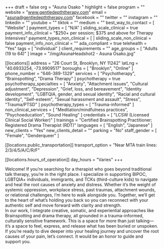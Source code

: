 +++
draft = false
org = "Asuna Osako "
highlight = false
program = ""
website = "www.gentledepththerapy.com"
email = "asuna@gentledepththerapy.com"
facebook = ""
twitter = ""
instagram = ""
linkedin = ""
youtube = ""
tiktok = ""
medium = ""
best_way_to_contact = [ "Website" ]
payment_types = [ "N/A" ]
sliding_scale_clinical = true
payment_info_clinical = "$250+ per session; $375 and above for Therapy Intensives"
payment_types_non_clinical = [ ]
sliding_scale_non_clinical = false
payment_info_non_clinical = ""
ada_compliant = true
telehealth = "Yes"
tags = [ "individual" ]
client_requirements = ""
age_groups = [ "Adults (19 to 64)" ]
image = "/img/AsunaHeadshot2 - Asuna Osako.jpg"

[[locations]]
address = "26 Court St, Brooklyn, NY 11242"
latLng = "40.6933254, -73.9909517"
boroughs = [ "Brooklyn", "Online" ]
phone_number = "646-389-1329"
services = [ "Psychotherapy", "Brainspotting", "Drama Therapy" ]
psychotherapy = true
psychotherapy_specialties = [
  "Anxiety",
  "Attachment issues",
  "Cultural adjustment",
  "Depression",
  "Grief, loss, and bereavement",
  "Identity development",
  "LGBTQIA, gender, and sexual identity",
  "Racial and cultural identity",
  "Self-esteem",
  "Sexual harassment and assault",
  "Stress",
  "Trauma/PTSD"
]
psychotherapy_types = [ "Trauma-informed" ]
non_clinical_services = [
  "Meditation/mindfulness practices",
  "Psychoeducation",
  "Sound Healing"
]
credentials = [ "LCSW (Licensed Clinical Social Worker)" ]
trainings = "Certified Brainspotting Practitioner; Registered Drama Therapist (RDT)"
languages = [ "English", "Japanese" ]
new_clients = "Yes"
new_clients_detail = ""
parking = "No"
staff_gender = [ "Female", "Genderqueer" ]

  [[locations.public_transportation]]
  transport_option = "Near MTA train lines: 2/3/4/5/A/C/R/F"

  [[locations.hours_of_operation]]
  day_hours = "Varies"
+++


Welcome! If you’re searching for a therapist who goes beyond traditional talk therapy, you’re in the right place. I specialize in supporting BIPOC, LGBTQIA+ individuals, immigrants, and TCKs (third-culture kids) to navigate and heal the root causes of anxiety and distress. Whether it’s the weight of systemic oppression, workplace stress, past traumas, attachment wounds, or relational challenges, I’m here to walk alongside you. Together, we’ll get to the heart of what’s holding you back so you can reconnect with your authentic self and move forward with clarity and strength. <br>
In our work, I integrate creative, somatic, and experiential approaches like Brainspotting and drama therapy, all grounded in a trauma-informed, culturally sensitive framework. This is a space for more than just talking—it’s a space to feel, express, and release what has been buried or unspoken. <br>
If you’re ready to dive deeper into your healing journey and uncover the root causes of your pain, let’s connect. It would be an honor to guide and support you. <br>
